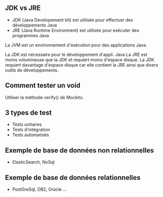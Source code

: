 ## JDK vs JRE

- JDK (Java Developement kIt) est utilisée pour effectuer des développements Java
- JRE (Java Runtime Environment) est utilisée pour exécuter des programmes Java

La JVM est un environnement d'exécution pour des applications Java.

La JDK est nécessaire pour le développement d'appli. Java
La JRE est moins volumineuse que la JDK et requiert moins d'espace disque.
La JDK requiert davantage d'espace disque car elle contient la JRE ainsi que divers outils de développements.

## Comment tester un void

Utiliser la méthode verify() de Mockito.

## 3 types de test

- Tests unitaires
- Tests d'intégration
- Tests automatisés

## Exemple de base de données non relationnelles

- ElasticSearch, NoSql

## Exemple de base de données relationnelles

- PostGreSql, DB2, Oracle ...
